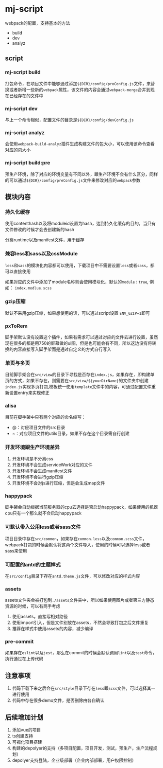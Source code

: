# mj-script

webpack的配置，支持基本的方法

- build
- dev
- analyz

## script

### mj-script build

打包命令，在项目文件中能够通过添加`${DIR}/config/proConfig.js`文件，来替换或者新增一些新的`webpack`属性，该文件的内容会通过`webpack-merge`合并到现在已经存在的文件中

### mj-script dev

与上一个命令相似，配置文件的目录是`${DIR}/config/devConfig.js`

### mj-script analyz

会使用`webpack-build-analyz`插件生成构建文件的包大小，可以使用该命令查看对应的包大小

### mj-script build:pre

预生产环境，除了对应的环境变量有不同以外，跟生产环境不会有什么区分，同样的可以通过`${DIR}/config/preConfig.js`文件来修改对应的`webpack`参数

## 模块内容

### 持久化缓存

使用contenthash以及将moduleid设置为hash，达到持久化缓存的目的，当只有文件修改的时候才会去创建新的hash

分离runtime以及manifest文件，用于缓存

### 兼容less和sass以及cssModule

`less`和`sass`的模块化内容都可以使用，下载项目中不需要设置`less`或者`sass`，都可以直接使用

如果对应的文件中添加了module名称则会使用模块化，默认的`module：true`, 例如： `index.modlue.scss`

### gzip压缩

默认不采用gzip压缩，如果想使用的话，可以通过script设置 `ENV_GZIP=1`即可

### pxToRem

脚手架默认没有设置这个插件，如果有需求可以通过对应的文件去进行设置，虽然现在很多的都是用750的屏幕做的ui图，但是也可能会有不同，所以这边没有将转换的内容直接写入脚手架而是通过自定义的方式自行写入

### 单页与多页

目前脚手架会在`src/view`的目录下寻找是否存在`index.js`，如果存在，即构建单页的方式，如果不存在，则需要在`src/view/${yourDirName}`的文件夹中创建`index.js`实现多页打包,模板统一使用`template`文件中的内容，可通过配置文件重新设置entry来实现修正

### alisa

目前在脚手架中只有两个对应的命名缩写：

- @：对应项目文件的src目录
- ~：对应项目文件的utils目录，如果不存在这个目录需自行创建

### 开发环境跟生产环境差异

1. 开发环境是不分离css
2. 开发环境不会生成serviceWork对应的文件
3. 开发环境不会生成manifest文件
4. 开发环境不会进行gzip压缩
5. 开发环境不会对js进行压缩，但是会生成map文件

### happypack

脚手架会自动根据当前服务器的cpu去选择是否启动happypack，如果使用的机器cpu只有一个那么就不会启动happypack

### 可默认带入公用less或者sass文件

项目目录中存在`src/common`，如果存在`common.less`以及`common.scss`文件，webpack打包的时候会默认将这两个文件导入，使用的时候可以选择less或者sass来使用

### 可配置的antd的主题样式

在`src/config`目录下存在`antd.theme.js`文件，可以修改对应的样式内容

### assets

assets文件夹会被打包到`./assets`文件夹中，所以如果使用图片或者第三方静态资源的时候，可以有两手考虑

1. 使用assets，直接写相对路径
2. 使用import引入，但是文件别放在assets，不然会导致打包之后文件重复
3. 推荐在样式中使用assets的内容，减少编译

### pre-commit

如果存在`eslint`以及`jest`，那么在commit的时候会默认调用`lint`以及`test`命令，执行通过在上传代码

## 注意事项

1. 代码下载下来之后会在`src/style`目录下存在`less`跟`scss`文件，可以选择其一进行使用
2. 代码中存在很多demo文件，是否删除由各自确认

## 后续增加计划

1. 添加vue的项目
2. ts创建支持
3. 可视化项目搭建
4. 构建的depolyer的支持（多项目配置，项目开发，测试，预生产，生产流程规划）
5. depolyer支持登陆，企业级部署（企业内部部署，用户权限控制）